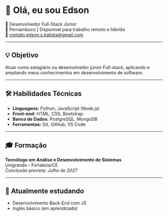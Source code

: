 # 👋 Olá, eu sou Edson

🎯 Desenvolvedor Full-Stack Júnior  
📍 Pernambuco | Disponível para trabalho remoto e híbrido  
📧 contato.edson.s.batista@gmail.com

---

## 💡 Objetivo
Atuar como estagiário ou desenvolvedor júnior Full-stack, aplicando e ampliando meus conhecimentos em desenvolvimento de software.

---

## 🛠️ Habilidades Técnicas

- **Linguagens:** Python, JavaScript (Node.js)  
- **Front-end:** HTML, CSS, Bootstrap  
- **Banco de Dados:** PostgreSQL, MongoDB  
- **Ferramentas:** Git, GitHub, VS Code  

---

## 🎓 Formação

**Tecnólogo em Análise e Desenvolvimento de Sistemas**  
Unigrande – Fortaleza/CE  
*Conclusão prevista: Julho de 2027*

---

## 🌱 Atualmente estudando

- Desenvolvimento Back-End com JS 
- Inglês básico (em aprendizado)
